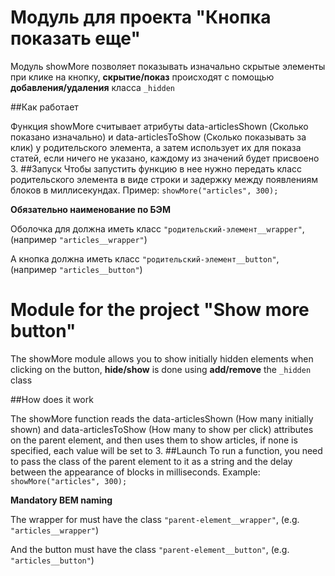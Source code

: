# Модуль для проекта "Кнопка показать еще"

Модуль showMore позволяет показывать изначально скрытые элементы при клике на кнопку, **скрытие/показ** происходят с помощью **добавления/удаления** класса `_hidden`

##Как работает

Функция showMore считывает атрибуты data-articlesShown (Сколько показано изначально) и data-articlesToShow (Сколько показывать за клик) у родительского элемента, а затем использует их для показа статей, если ничего не указано, каждому из значений будет присвоено 3.
##Запуск
Чтобы запустить функцию в нее нужно передать класс родительского элемента в виде строки и задержку между появлениям блоков в миллисекундах.
Пример: `showMore("articles", 300);`

**Обязательно наименование по БЭМ**

Оболочка для должна иметь класс `"родительский-элемент__wrapper"`, (например `"articles__wrapper"`)

А кнопка должна иметь класс `"родительский-элемент__button"`, (например `"articles__button"`)




# Module for the project "Show more button" 

The showMore module allows you to show initially hidden elements when clicking on the button, **hide/show** is done using **add/remove** the `_hidden` class

##How does it work

The showMore function reads the data-articlesShown (How many initially shown) and data-articlesToShow (How many to show per click) attributes on the parent element, and then uses them to show articles, if none is specified, each value will be set to 3.
##Launch
To run a function, you need to pass the class of the parent element to it as a string and the delay between the appearance of blocks in milliseconds.
Example: `showMore("articles", 300);`

**Mandatory BEM naming**

The wrapper for must have the class `"parent-element__wrapper"`, (e.g. `"articles__wrapper"`)

And the button must have the class `"parent-element__button"`, (e.g. `"articles__button"`)